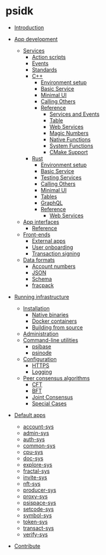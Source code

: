 # psidk

- [Introduction](README.md)
  
- [App development](development/README.md)
  - [Services](development/services/README.md)
    - [Action scripts](development/services/action-scripts.md)
    - [Events](development/services/events.md)
    - [Standards](development/services/standards.md)
    - [C++](development/services/cpp-service/README.md)
      - [Environment setup](development/services/cpp-service/setup.md)
      - [Basic Service](development/services/cpp-service/basic/README.md)
      - [Minimal UI](development/services/cpp-service/minimal-ui/README.md)
      - [Calling Others](development/services/cpp-service/calling/README.md)
      - [Reference](development/services/cpp-service/reference.md)
        - [Services and Events](development/services/cpp-service/reference/services-events.md)
        - [Table](development/services/cpp-service/reference/table.md)
        - [Web Services](development/services/cpp-service/reference/web-services.md)
        - [Magic Numbers](development/services/cpp-service/reference/magic-numbers.md)
        - [Native Functions](development/services/cpp-service/reference/native-functions.md)
        - [System Functions](development/services/cpp-service/reference/system.md)
        - [CMake Support](development/services/cpp-service/reference/cmake.md)
    - [Rust](development/services/rust-service/README.md)
      - [Environment setup](development/services/rust-service/setup.md)
      - [Basic Service](development/services/rust-service/basic/README.md)
      - [Testing Services](development/services/rust-service/testing.md)
      - [Calling Others](development/services/rust-service/calling.md)
      - [Minimal UI](development/services/rust-service/minimal-ui.md)
      - [Tables](development/services/rust-service/tables.md)
      - [GraphQL](development/services/rust-service/graphql.md)
      - [Reference](development/services/rust-service/reference/README.md)
        - [Web Services](development/services/rust-service/reference/web-services.md)
  - [App interfaces](development/app-interfaces/README.md)
    - [Reference](development/app-interfaces/reference/README.md)
  - [Front-ends](development/front-ends/README.md)
    - [External apps](development/front-ends/external-apps.md)
    - [User onboarding](development/front-ends/user-onboarding.md)
    - [Transaction signing](development/front-ends/transaction-signing.md)
  - [Data formats](development/format/README.md)
    - [Account numbers](development/format/account-numbers.md)
    - [JSON](development/format/json.md)
    - [Schema](development/format/schema.md)
    - [fracpack](development/format/fracpack.md)


- [Running infrastructure]()
  - [Installation]()
    - [Native binaries]()
    - [Docker containers]()
    - [Building from source]()
  - [Administration](run-infrastructure/administration.md)
  - [Command-line utilities](run-infrastructure/cli/README.md)
    - [psibase](run-infrastructure/cli/psibase.md)
    - [psinode](run-infrastructure/cli/psinode.md)
  - [Configuration]()
    - [HTTPS](run-infrastructure/configuration/https.md)
    - [Logging](run-infrastructure/configuration/logging.md)
  - [Peer consensus algorithms](run-infrastructure/peer-consensus/README.md)
    - [CFT](run-infrastructure/peer-consensus/cft.md)
    - [BFT](run-infrastructure/peer-consensus/bft.md)
    - [Joint Consensus](run-infrastructure/peer-consensus/joint-consensus.md)
    - [Special Cases](run-infrastructure/peer-consensus/special-cases.md)

- [Default apps](default-apps/README.md)
  - [account-sys](default-apps/account-sys.md)
  - [admin-sys](default-apps/admin-sys.md)
  - [auth-sys]()
  - [common-sys](default-apps/common-sys.md)
  - [cpu-sys]()
  - [doc-sys](default-apps/doc-sys.md)
  - [explore-sys]()
  - [fractal-sys]()
  - [invite-sys](default-apps/invite-sys.md)
  - [nft-sys]()
  - [producer-sys]()
  - [proxy-sys](default-apps/proxy-sys.md)
  - [psispace-sys](default-apps/psispace-sys.md)
  - [setcode-sys]()
  - [symbol-sys]()
  - [token-sys]()
  - [transact-sys](default-apps/transact-sys.md)
  - [verify-sys]()

- [Contribute](contribute/README.md)